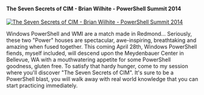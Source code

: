 ﻿#### The Seven Secrets of CIM - Brian Wilhite - PowerShell Summit 2014

[![The Seven Secrets of CIM - Brian Wilhite - PowerShell Summit 2014](https://i1.ytimg.com/vi/0t_PvMMeJKQ/hqdefault.jpg "The Seven Secrets of CIM - Brian Wilhite - PowerShell Summit 2014")](https://www.youtube.com/watch?v=0t_PvMMeJKQ)

Windows PowerShell and WMI are a match made in Redmond... Seriously, these two "Power" houses are spectacular, awe-inspiring, breathtaking and amazing when fused together.  This coming April 28th, Windows PowerShell fiends, myself included, will descend upon the Meydenbauer Center in Bellevue, WA with a mouthwatering appetite for some PowerShell goodness, gluten free.  To satisfy that hardy hunger, come to my session where you'll discover "The Seven Secrets of CIM".  It's sure to be a PowerShell blast, you will walk away with real world knowledge that you can start practicing immediately.


